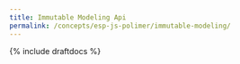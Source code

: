 ```yaml
---
title: Immutable Modeling Api
permalink: /concepts/esp-js-polimer/immutable-modeling/
---
```


{% include draftdocs %}